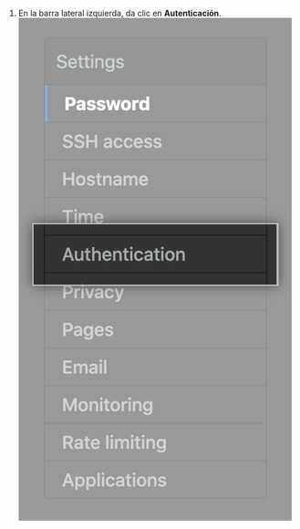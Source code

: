 1. En la barra lateral izquierda, da clic en **Autenticación**. ![Pestaña de autenticación en la barra lateral de configuración](/assets/images/enterprise/management-console/sidebar-authentication.png)
